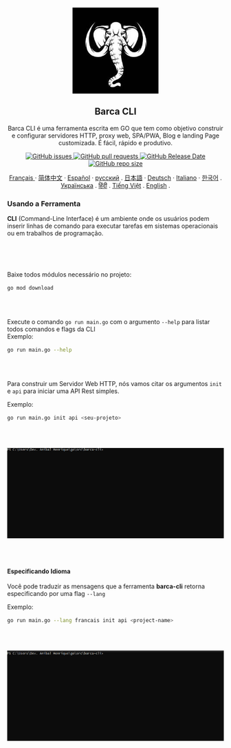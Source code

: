 
<p align="center">
 <img width="200px" height="200" src="../assets/logo/barca-logo.jpeg" align="center" alt="GitHub Readme Stats" />
 <h2 align="center">Barca CLI</h2>
 <p align="center">
  Barca CLI é uma ferramenta escrita em GO que tem como objetivo construir e configurar servidores HTTP, proxy web, SPA/PWA, Blog e landing Page customizada. É fácil, rápido e produtivo.
  </p>
 </p>
  <p align="center">
    <a href="https://github.com/anuraghazra/github-readme-stats/actions">
      <img alt="GitHub issues" src="https://img.shields.io/github/issues/project-barca/barca-cli">
    </a>
    <a href="https://codecov.io/gh/anuraghazra/github-readme-stats">
      <img alt="GitHub pull requests" src="https://img.shields.io/github/issues-pr/project-barca/barca-cli">
    </a>
    <a href="https://a.paddle.com/v2/click/16413/119403?link=1227">
      <img alt="GitHub Release Date" src="https://img.shields.io/github/release-date/project-barca/barca-cli">
    </a>
    <a href="https://a.paddle.com/v2/click/16413/119403?link=2345">
      <img alt="GitHub repo size" src="https://img.shields.io/github/repo-size/project-barca/barca-cli">
    </a>
  </p>
   
  <p align="center">
    <a href="/readme_fr.md">Français </a>
    ·
    <a href="/readme_cn.md">简体中文</a>
    ·
    <a href="/readme_es.md">Español</a>
    ·
    <a href="/readme_ru.md">русский</a>
    .
    <a href="/readme_ja.md">日本語</a>
    ·
    <a href="/readme_de.md">Deutsch</a>
    ·
    <a href="/readme_it.md">Italiano</a>
    ·
    <a href="/readme_kr.md">한국어</a>
    .
    <a href="/readme_uk.md">Українська</a>
    .
    <a href="/readme_hi.md">हिंदी</a>
    .
    <a href="/readme_vi.md">Tiếng Việt</a>
    .
    <a href="../../README.md">English</a>
    .
  </p>
</p>

### Usando a Ferramenta

  **CLI** (Command-Line Interface) é um ambiente onde os usuários podem inserir linhas de comando para executar tarefas em sistemas operacionais ou em trabalhos de programação.

<br>
<br>
<br>

Baixe todos módulos necessário no projeto:

```sh
go mod download
```
<br>
<br>

Execute o comando `go run main.go` com o argumento `--help` para listar todos comandos e flags da CLI
<br>
Exemplo:

```sh
go run main.go --help
```


<br>
<br>

Para construir um Servidor Web HTTP, nós vamos citar os argumentos  `init` e `api` para iniciar uma API Rest simples.

Exemplo:
<br>

```sh
go run main.go init api <seu-projeto>
```

<br>
<br>

<p align="center">
  <img align="center" alt="barca-cli" src="../assets/gif/barca-cli-1.gif" />
</p>

<br>
<br>

#### Especificando Idioma


Você pode traduzir as mensagens que a ferramenta **barca-cli** retorna especificando por uma flag `--lang`

Exemplo:

```sh
go run main.go --lang francais init api <project-name>
```

<br>
<br>

<p align="center">
  <img align="center" alt="barca-cli" src="../assets/gif/barca-cli-2.gif" />
</p>
